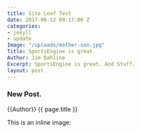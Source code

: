 ```yaml
---
title: Site Leaf Test
date: 2017-06-12 09:17:00 Z
categories:
- jekyll
- update
Image: "/uploads/mother-son.jpg"
Title: SportsEngine is great
Author: Jim Dahline
Excerpt: SportsEngine is great. And Stuff.
layout: post
---
```


### New Post.
{{Author}}
{{ page.title }}

This is an inline image: